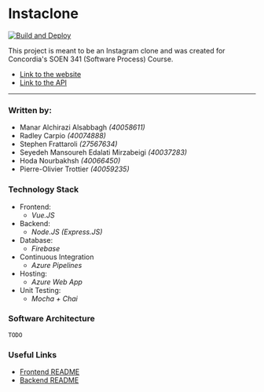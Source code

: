 # Instaclone

[![Build and Deploy](https://github.com/po-trottier/concordia-software-processes/workflows/Build%20and%20Deploy/badge.svg)](https://github.com/po-trottier/concordia-software-processes/actions)

This project is meant to be an Instagram clone and was created for Concordia's SOEN 341 (Software Process) Course.

- [Link to the website](https://www.instaclone.azurewebsites.net)
- [Link to the API](https://www.instaclone.azurewebsites.net/api)

---

### Written by:

- Manar Alchirazi Alsabbagh *(40058611)*
- Radley Carpio *(40074888)*
- Stephen Frattaroli *(27567634)*
- Seyedeh Mansoureh Edalati Mirzabeigi *(40037283)*
- Hoda Nourbakhsh *(40066450)*
- Pierre-Olivier Trottier *(40059235)*

### Technology Stack

- Frontend:
    - *Vue.JS*
- Backend:
    - *Node.JS (Express.JS)*
- Database:
    - *Firebase*
- Continuous Integration
    - *Azure Pipelines*
- Hosting: 
    - *Azure Web App*
- Unit Testing:
    - *Mocha + Chai*

### Software Architecture

    TODO

### Useful Links

- [Frontend README](https://github.com/po-trottier/concordia-software-processes/blob/master/frontend/README.md)
- [Backend README](https://github.com/po-trottier/concordia-software-processes/blob/master/server/README.md)

